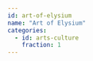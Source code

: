 ```yaml
---
id: art-of-elysium
name: "Art of Elysium"
categories:
  - id: arts-culture
    fraction: 1
--- 
```

